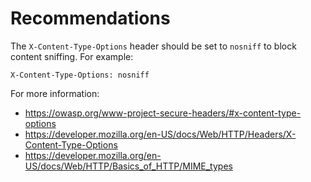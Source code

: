 # Recommendations

The `X-Content-Type-Options` header should be set to `nosniff` to block content sniffing. For example:

`X-Content-Type-Options: nosniff`

For more information:

- <https://owasp.org/www-project-secure-headers/#x-content-type-options>
- <https://developer.mozilla.org/en-US/docs/Web/HTTP/Headers/X-Content-Type-Options>
- <https://developer.mozilla.org/en-US/docs/Web/HTTP/Basics_of_HTTP/MIME_types>
